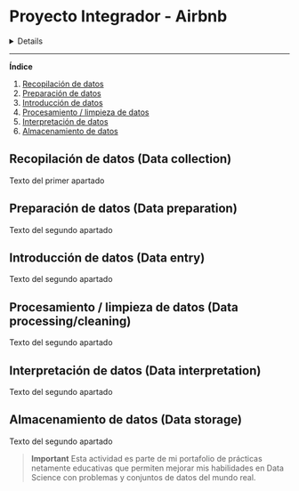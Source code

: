 # Proyecto Integrador - Airbnb

<details>
 
<div id='id0' /> 
 
  **<summary>Pautas</summary>**  

**El objetivo de este trabajo práctico es aplicar los conceptos y técnicas aprendidos en el modulo para realizar un análisis exploratorio y descriptivo de un conjunto de datos reales.**

Para realizar el trabajo práctico se deberá seguir los siguientes pasos:

1. Descargar archivos con los datos [indicar la fuente o el enlace].
2. Importar los datos en un la herramienta que deseen utilizar (Power Bi, Python)
3. Realizar una limpieza y validación preliminar de los datos, identificando y tratando posibles valores faltantes, erróneos o atípicos.
4. Realizar un análisis exploratorio de los datos, utilizando los conceptos aprendidos sobe dataviz y estadística para describir las variables y sus relaciones.
5. Responder a las preguntas que plantea el negocio sobre el dataset elegido.
6. Elaborar un texto con las conclusiones de los resultados del análisis, incluyendo una introducción, una descripción de los datos, algunas respuestas a las preguntas planteadas, y unas conclusiones finales.

## AirBnB

![N|Solid](https://piernine.co/wp-content/uploads/elementor/thumbs/Airbnb-red-lrg-1080x675-1-ph818omam1mv695ypg24xjogcbkjrurf7dgvyjglnk.jpeg)

El objetivo que se busca con el análisis de los datos seleccionados es realizar una análisis exploratorio de tipo descriptivo para entender el negocio de airbnb. 
En base al análisis descriptivo encontrar oportunidades de inversión que puedan ser capitalizadas utilizando dicho modelo de negocio.

### Preguntas 

* ¿Qué podemos describir con los datasets acerca del negocio de airbnb?
* ¿Cuál es la mejor forma de invertir en AirBnb?
* ¿Cómo se compara con otras alternativas de inversión?
* Si presentamos nuestras conclusiones a un grupo inversor: ¿Qué propuestas le haríamos?
* ¿En donde sugerimos invertir?
* ¿En qué tipo de propiedad?

### Recursos
| Archivo
| ------ 
| calendar.csv: (incluye datos de ocupación, precio, etc.)  
| listings.csv: Detalle de cada operación de Listing (incluye datos descriptivos de la vivienda (ambientes, host, noches mínimas y máximas, cantidad de reviews)
| reviews.csv Datos de review de los usuarios.

[Ir al inicio de las pautas](#id0)
</details>

---

**Índice**
1. [Recopilación de datos](#id1)
2. [Preparación de datos](#id2)
3. [Introducción de datos](#id3)
4. [Procesamiento / limpieza de datos](#id4)
5. [Interpretación de datos](#id5)
6. [Almacenamiento de datos](#id6)


<div id='id1' />
  
## Recopilación de datos (Data collection)
Texto del primer apartado

<div id='id2' />
  
## Preparación de datos (Data preparation)
Texto del segundo apartado
  
<div id='id3' />
  
## Introducción de datos (Data entry)
Texto del segundo apartado

<div id='id4' />
  
## Procesamiento / limpieza de datos (Data processing/cleaning)
Texto del segundo apartado

<div id='id5' />
  
## Interpretación de datos (Data interpretation)
Texto del segundo apartado

<div id='id6' />
  
## Almacenamiento de datos (Data storage)
Texto del segundo apartado



> **Important** 
> Esta actividad es parte de mi portafolio de prácticas netamente educativas que permiten mejorar mis habilidades en Data Science con problemas y conjuntos de datos del mundo real.
